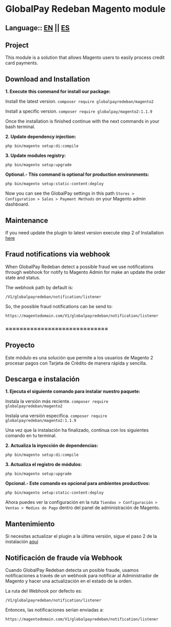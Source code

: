 # GlobalPay Redeban Magento module

## Language:: [EN](#project) || [ES](#proyecto)

## Project

This module is a solution that allows Magento users to easily process credit card payments.

## Download and Installation

**1. Execute this command for install our package:**

Install the latest version.  `composer require globalpayredeban/magento2`

Install a specific version.  `composer require globalpay/magento2:1.1.9`

Once the installation is finished continue with the next commands in your bash terminal.

**2. Update dependency injection:**

`php bin/magento setup:di:compile`


**3. Update modules registry:**

`php bin/magento setup:upgrade`


**Optional.- This command is optional for production environments:**

`php bin/magento setup:static-content:deploy`


Now you can see the GlobalPay settings in this path `Stores > Configuration > Sales > Payment Methods` on your Magento admin dashboard.


## Maintenance
If you need update the plugin to latest version execute step 2 of Installation [here](#download-and-installation)


## Fraud notifications via webhook

When GlobalPay Redeban detect a possible fraud we use notifications through webhook for notify to Magento Admin for make an update the order state and status.

The webhook path by default is:

`/V1/globalpayredeban/notification/listener`

So, the possible fraud notifications can be send to:

`https://magentodomain.com/V1/globalpayredeban/notification/listener`


### =============================

## Proyecto

Este módulo es una solución que permite a los usuarios de Magento 2 procesar pagos con Tarjeta de Crédito de manera rápida y sencilla.

## Descarga e instalación

**1. Ejecuta el siguiente comando para instalar nuestro paquete:**

Instala la versión más reciente.  `composer require globalpayredeban/magento2`

Instala una versión especifica.  `composer require globalpayredeban/magento2:1.1.9`

Una vez que la instalación ha finalizado, continua con los siguientes comando en tu terminal. 

**2. Actualiza la inyección de dependencias:**

`php bin/magento setup:di:compile`


**3. Actualiza el registro de módulos:**

`php bin/magento setup:upgrade`


**Opcional.- Este comando es opcional para ambientes productivos:**

`php bin/magento setup:static-content:deploy`


Ahora puedes ver la configuración en la ruta `Tiendas > Configuración > Ventas > Medios de Pago` dentro del panel de administración de Magento.


## Mantenimiento
Si necesitas actualizar el plugin a la última versión, sigue el paso 2 de la instalación [aquí](#descarga-e-instalación)


## Notificación de fraude vía Webhook

Cuando GlobalPay Redeban detecta un posible fraude, usamos notificaciones a través de un webhook para notificar al Administrador de Magento y hacer una actualización en el estado de la orden.

La ruta del Webhook por defecto es:

`/V1/globalpayredeban/notification/listener`

Entonces, las notificaciones serían enviadas a:

`https://magentodomain.com/V1/globalpayredeban/notification/listener`

